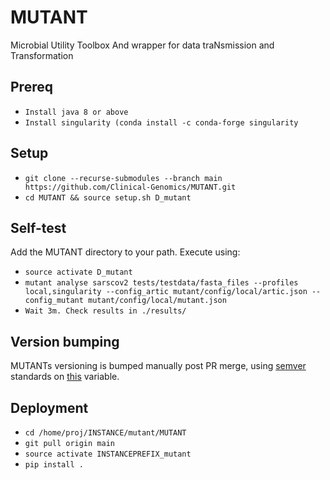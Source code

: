 # MUTANT
Microbial Utility Toolbox And wrapper for data traNsmission and Transformation

## Prereq
* `Install java 8 or above`
* `Install singularity (conda install -c conda-forge singularity`

## Setup
* `git clone --recurse-submodules --branch main https://github.com/Clinical-Genomics/MUTANT.git`
* `cd MUTANT && source setup.sh D_mutant` 

## Self-test
Add the MUTANT directory to your path. Execute using:

* `source activate D_mutant`
* `mutant analyse sarscov2 tests/testdata/fasta_files --profiles local,singularity --config_artic mutant/config/local/artic.json --config_mutant mutant/config/local/mutant.json` 
* `Wait 3m. Check results in ./results/` 

## Version bumping

MUTANTs versioning is bumped manually post PR merge, using [semver](https://semver.org/) standards on [this](https://github.com/Clinical-Genomics/MUTANT/blob/main/mutant/__init__.py#L3) variable.

## Deployment

* `cd /home/proj/INSTANCE/mutant/MUTANT`
* `git pull origin main`
* `source activate INSTANCEPREFIX_mutant`
* `pip install .`
